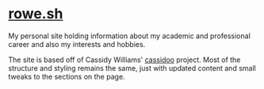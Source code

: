 [rowe.sh](https://rowe.sh)
==============

My personal site holding information about my academic and professional career and also my interests and hobbies.

The site is based off of Cassidy Williams' [cassidoo](https://github.com/cassidoo/cassidoo-v5) project. Most of the structure and styling remains the same, just with updated content and small tweaks to the sections on the page.
